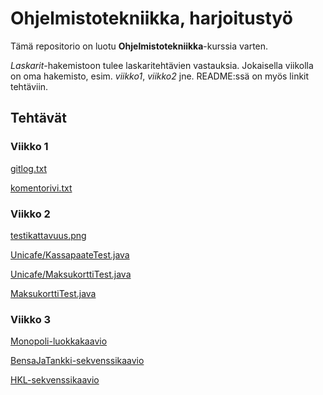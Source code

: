 # **Ohjelmistotekniikka, harjoitustyö**

Tämä repositorio on luotu **Ohjelmistotekniikka**-kurssia varten.

*Laskarit*-hakemistoon tulee laskaritehtävien vastauksia. Jokaisella viikolla on oma hakemisto, esim. *viikko1*, *viikko2* jne. 
README:ssä on myös linkit tehtäviin.

## Tehtävät

### Viikko 1

[gitlog.txt](https://github.com/jullebli/ot-harjoitustyo/blob/master/laskarit/viikko1/gitlog.txt)

[komentorivi.txt](https://github.com/jullebli/ot-harjoitustyo/blob/master/laskarit/viikko1/komentorivi.txt)


### Viikko 2

[testikattavuus.png](https://github.com/jullebli/ot-harjoitustyo/blob/master/laskarit/viikko2/Testikattavuus.png)

[Unicafe/KassapaateTest.java](https://github.com/jullebli/ot-harjoitustyo/blob/master/laskarit/viikko2/Unicafe/src/test/java/com/mycompany/unicafe/KassapaateTest.java)

[Unicafe/MaksukorttiTest.java](https://github.com/jullebli/ot-harjoitustyo/blob/master/laskarit/viikko2/Unicafe/src/test/java/com/mycompany/unicafe/MaksukorttiTest.java)

[MaksukorttiTest.java](https://github.com/jullebli/ot-harjoitustyo/blob/master/laskarit/viikko2/Maksukortti/src/test/java/MaksukorttiTest.java)

### Viikko 3

[Monopoli-luokkakaavio](https://github.com/jullebli/ot-harjoitustyo/blob/master/laskarit/viikko3/Monopoli-luokkakaavio.pdf)

[BensaJaTankki-sekvenssikaavio](https://github.com/jullebli/ot-harjoitustyo/blob/master/laskarit/viikko3/BenjaJaTankkiSekvenssikaavio.png)

[HKL-sekvenssikaavio](https://github.com/jullebli/ot-harjoitustyo/blob/master/laskarit/viikko3/HKLSekvenssikaavio.png)
